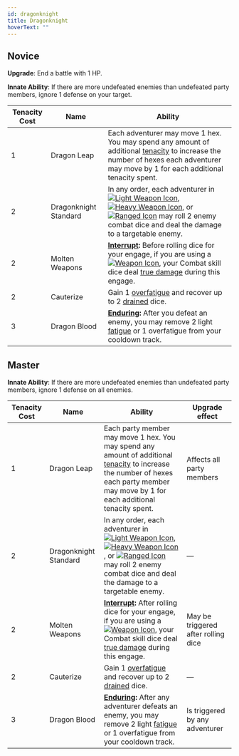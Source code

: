 ```yaml
---
id: dragonknight
title: Dragonknight
hoverText: ""
---
```


## Novice

**Upgrade**: End a battle with 1 HP.

**Innate Ability**: If there are more undefeated enemies than undefeated party members, ignore 1 defense on your target.

| Tenacity Cost | Name                  | Ability                                                                                                                                                                                                                                                                                                                                                                                                                                                                                 |
| ------------- | --------------------- | --------------------------------------------------------------------------------------------------------------------------------------------------------------------------------------------------------------------------------------------------------------------------------------------------------------------------------------------------------------------------------------------------------------------------------------------------------------------------------------- |
| 1             | Dragon Leap           | Each adventurer may move 1 hex. You may spend any amount of additional [tenacity](/docs/glossary/tenacity) to increase the number of hexes each adventurer may move by 1 for each additional tenacity spent.                                                                                                                                                                                                                                                                            |
| 2             | Dragonknight Standard | In any order, each adventurer in [<img src="/icons/light-weapon.svg" alt="Light Weapon Icon" class="icon-svg" />](/docs/battles/battle-forms/light-weapon), [<img src="/icons/heavy-weapon.svg" alt="Heavy Weapon Icon" class="icon-svg" />](/docs/battles/battle-forms/heavy-weapon), or [<img src="/icons/ranged-weapon.svg" alt="Ranged Icon" class="icon-svg" />](/docs/battles/battle-forms/ranged-weapon) may roll 2 enemy combat dice and deal the damage to a targetable enemy. |
| 2             | Molten Weapons        | **[Interrupt](/docs/glossary/interrupt):** Before rolling dice for your engage, if you are using a [<img src="/icons/weapon.svg" alt="Weapon Icon" class="icon-svg" />](/docs/adventurer/items/types/weapon), your Combat skill dice deal [true damage](/docs/glossary/true-damage) during this engage.                                                                                                                                                                                 |
| 2             | Cauterize             | Gain 1 [overfatigue](/docs/glossary/fatigue) and recover up to 2 [drained](/docs/glossary/drained) dice.                                                                                                                                                                                                                                                                                                                                                                                |
| 3             | Dragon Blood          | **[Enduring](/docs/glossary/enduring):** After you defeat an enemy, you may remove 2 light [fatigue](/docs/glossary/fatigue) or 1 overfatigue from your cooldown track.                                                                                                                                                                                                                                                                                                                 |

## Master

**Innate Ability**: If there are more undefeated enemies than undefeated party members, ignore 1 defense on all enemies.

| Tenacity Cost | Name                  | Ability                                                                                                                                                                                                                                                                                                                                                                                                                                                                                 | Upgrade effect                      |
| ------------- | --------------------- | --------------------------------------------------------------------------------------------------------------------------------------------------------------------------------------------------------------------------------------------------------------------------------------------------------------------------------------------------------------------------------------------------------------------------------------------------------------------------------------- | ----------------------------------- |
| 1             | Dragon Leap           | Each party member may move 1 hex. You may spend any amount of additional [tenacity](/docs/glossary/tenacity) to increase the number of hexes each party member may move by 1 for each additional tenacity spent.                                                                                                                                                                                                                                                                        | Affects all party members           |
| 2             | Dragonknight Standard | In any order, each adventurer in [<img src="/icons/light-weapon.svg" alt="Light Weapon Icon" class="icon-svg" />](/docs/battles/battle-forms/light-weapon), [<img src="/icons/heavy-weapon.svg" alt="Heavy Weapon Icon" class="icon-svg" />](/docs/battles/battle-forms/heavy-weapon), or [<img src="/icons/ranged-weapon.svg" alt="Ranged Icon" class="icon-svg" />](/docs/battles/battle-forms/ranged-weapon) may roll 2 enemy combat dice and deal the damage to a targetable enemy. | —                                   |
| 2             | Molten Weapons        | **[Interrupt](/docs/glossary/interrupt):** After rolling dice for your engage, if you are using a [<img src="/icons/weapon.svg" alt="Weapon Icon" class="icon-svg" />](/docs/adventurer/items/types/weapon), your Combat skill dice deal [true damage](/docs/glossary/true-damage) during this engage.                                                                                                                                                                                  | May be triggered after rolling dice |
| 2             | Cauterize             | Gain 1 [overfatigue](/docs/glossary/fatigue) and recover up to 2 [drained](/docs/glossary/drained) dice.                                                                                                                                                                                                                                                                                                                                                                                | —                                   |
| 3             | Dragon Blood          | **[Enduring](/docs/glossary/enduring):** After any adventurer defeats an enemy, you may remove 2 light [fatigue](/docs/glossary/fatigue) or 1 overfatigue from your cooldown track.                                                                                                                                                                                                                                                                                                     | Is triggered by any adventurer      |
